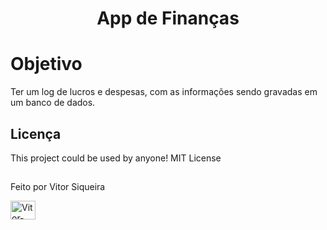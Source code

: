 <h1 align="center">App de Finanças</h1>
<p align="center"></p>

# Objetivo

Ter um log de lucros e despesas, com as informações sendo gravadas em um banco de dados.

## Licença

This project could be used by anyone! MIT License

##
Feito por Vitor Siqueira 
<div style="display: inline_block">
  <img align="center" alt="Vitor-React" height="30" width="40" src="https://cdn.jsdelivr.net/gh/devicons/devicon/icons/react/react-original-wordmark.svg">
</div>

